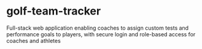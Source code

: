 # golf-team-tracker
Full-stack web application enabling coaches to assign custom tests and performance goals to players, with secure login and role-based access for coaches and athletes

